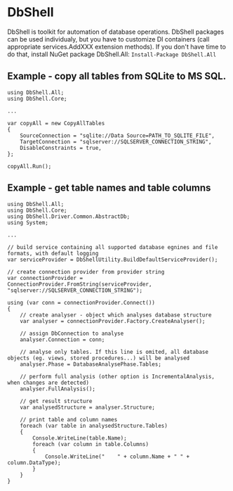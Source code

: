 # DbShell

DbShell is toolkit for automation of database operations.
DbShell packages can be used individualy, but you have to customize DI containers (call appropriate services.AddXXX extension methods).
If you don't have time to do that, install NuGet package DbShell.All: `Install-Package DbShell.All`

## Example - copy all tables from SQLite to MS SQL.

```
using DbShell.All;
using DbShell.Core;

...

var copyAll = new CopyAllTables
{
    SourceConnection = "sqlite://Data Source=PATH_TO_SQLITE_FILE",
    TargetConnection = "sqlserver://SQLSERVER_CONNECTION_STRING",
    DisableConstraints = true,
};

copyAll.Run();
```

## Example - get table names and table columns
```
using DbShell.All;
using DbShell.Core;
using DbShell.Driver.Common.AbstractDb;
using System;

...

// build service containing all supported database egnines and file formats, with default logging
var serviceProvider = DbShellUtility.BuildDefaultServiceProvider();

// create connection provider from provider string
var connectionProvider = ConnectionProvider.FromString(serviceProvider, "sqlserver://SQLSERVER_CONNECTION_STRING");

using (var conn = connectionProvider.Connect())
{
    // create analyser - object which analyses database structure
    var analyser = connectionProvider.Factory.CreateAnalyser();

    // assign DbConnection to analyse
    analyser.Connection = conn;

    // analyse only tables. If this line is omited, all database objects (eg. views, stored procedures...) will be analysed
    analyser.Phase = DatabaseAnalysePhase.Tables;

    // perform full analysis (other option is IncrementalAnalysis, when changes are detected)
    analyser.FullAnalysis();

    // get result structure
    var analysedStructure = analyser.Structure;

    // print table and column names
    foreach (var table in analysedStructure.Tables)
    {
        Console.WriteLine(table.Name);
        foreach (var column in table.Columns)
        {
            Console.WriteLine("    " + column.Name + " " + column.DataType);
        }
    }
}

```
